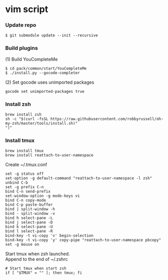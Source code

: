 # vim script

### Update repo
```
$ git submodule update --init --recursive
```

### Build plugins

(1) Build YouCompleteMe
```
$ cd pack/common/start/YouCompleteMe
$ ./install.py --gocode-completer
```

(2) Set gocode uses unimported packages
```
gocode set unimported-packages true
```

### Install zsh
```
brew install zsh
sh -c "$(curl -fsSL https://raw.githubusercontent.com/robbyrussell/oh-my-zsh/master/tools/install.sh)"
")"
```

### Install tmux

```
brew install tmux
brew install reattach-to-user-namespace
```

Create ~/.tmux.conf
```
set -g status off
set-option -g default-command "reattach-to-user-namespace -l zsh"
unbind C-b
set -g prefix C-n
bind C-n send-prefix
set-window-option -g mode-keys vi
bind C-n copy-mode
bind C-p paste-buffer
bind | split-window -h
bind - split-window -v
bind h select-pane -L
bind j select-pane -D
bind k select-pane -U
bind l select-pane -R
bind-key -t vi-copy 'v' begin-selection
bind-key -t vi-copy 'y' copy-pipe "reattach-to-user-namespace pbcopy"
set -g mouse on
```

Start tmux when zsh launched.  
Append to the end of ~/.zshrc
```
# Start tmux when start zsh
if [ "$TMUX" = "" ]; then tmux; fi
```
